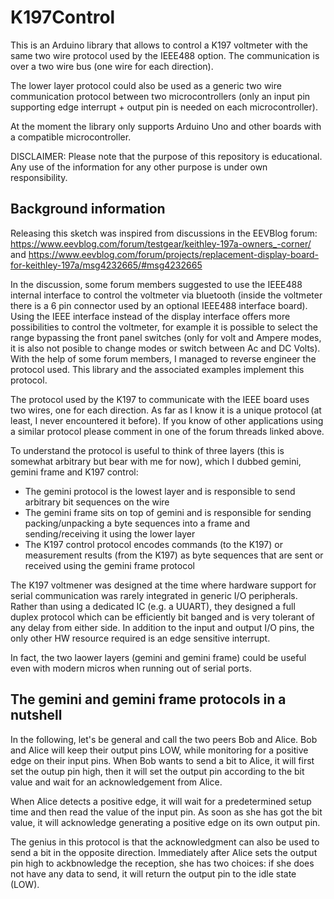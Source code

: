 # K197Control
This is an Arduino library that allows to control a K197 voltmeter with the same two wire protocol used by the IEEE488 option. The communication is over a two wire bus (one wire for each direction).

The lower layer protocol could also be used as a generic two wire communication protocol between two microcontrollers (only an input pin supporting edge interrupt + output pin is needed on each microcontroller). 

At the moment the library only supports Arduino Uno and other boards with a compatible microcontroller.

DISCLAIMER: Please note that the purpose of this repository is educational. Any use of the information for any other purpose is under own responsibility.

Background information
----------------------
Releasing this sketch was inspired from discussions in the EEVBlog forum: https://www.eevblog.com/forum/testgear/keithley-197a-owners_-corner/ and https://www.eevblog.com/forum/projects/replacement-display-board-for-keithley-197a/msg4232665/#msg4232665

In the discussion, some forum members suggested to use the IEEE488 internal interface to control the voltmeter via bluetooth (inside the voltmeter there is a 6 pin connector used by an optional IEEE488 interface board). 
Using the IEEE interface instead of the display interface offers more possibilities to control the voltmeter, for example it is possible to select the range bypassing the front panel switches (only for volt and Ampere modes, it is also not posible to change modes or switch between Ac and DC Volts). With the help of some forum members, I managed to reverse engineer the protocol used. This library and the associated examples implement this protocol.

The protocol used by the K197 to communicate with the IEEE board uses two wires, one for each direction. As far as I know it is a unique protocol (at least, I never encountered it before). If you know of other applications using a similar protocol please comment in one of the forum threads linked above.

To understand the protocol is useful to think of three layers (this is somewhat arbitrary but bear with me for now), which I dubbed gemini, gemini frame and K197 control:
- The gemini protocol is the lowest layer and is responsible to send arbitrary bit sequences on the wire
- The gemini frame sits on top of gemini and is responsible for sending packing/unpacking a byte sequences into a frame and sending/receiving it using the lower layer
- The K197 control protocol encodes commands (to the K197) or measurement results (from the K197) as byte sequences that are sent or received using the gemini frame protocol

The K197 voltmener was designed at the time where hardware support for serial communication was rarely integrated in generic I/O peripherals. Rather than using a dedicated IC (e.g. a UUART), they designed a full duplex protocol which can be efficiently bit banged and is very tolerant of any delay from either side. In addition to the input and output I/O pins, the only other HW resource required is an edge sensitive interrupt. 

In fact, the two laower layers (gemini and gemini frame) could be useful even with modern micros when running out of serial ports.

The gemini and gemini frame protocols in a nutshell
---------------------------------------------------

In the following, let's be general and call the two peers Bob and Alice. Bob and Alice will keep their output pins LOW, while monitoring for a positive edge on their input pins. When Bob wants to send a bit to Alice, it will first set the outup pin high, then it will set the output pin according to the bit value and wait for an acknowledgement from Alice.

When Alice detects a positive edge, it will wait for a predetermined setup time and then read the value of the input pin. As soon as she has got the bit value, it will acknowledge generating a positive edge on its own output pin.  

The genius in this protocol is that the acknowledgment can also be used to send a bit in the opposite direction. Immediately after Alice sets the output pin high to ackbnowledge the reception, she has two choices: if she does not have any data to send, it will return the output pin to the idle state (LOW).

